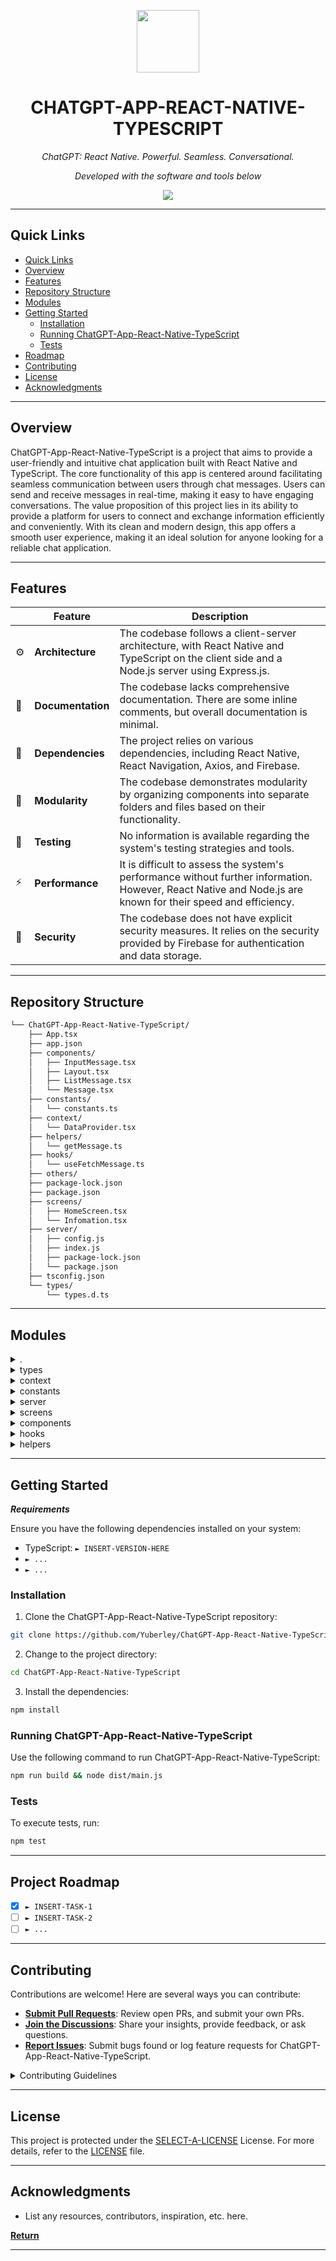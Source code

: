 <p align="center">
  <img src="https://img.icons8.com/external-tal-revivo-duo-tal-revivo/100/external-markdown-a-lightweight-markup-language-with-plain-text-formatting-syntax-logo-duo-tal-revivo.png" width="100" />
</p>
<p align="center">
    <h1 align="center">CHATGPT-APP-REACT-NATIVE-TYPESCRIPT</h1>
</p>
<p align="center">
    <em>ChatGPT: React Native. Powerful. Seamless. Conversational.</em>
</p>
<p align="center">
	<!-- Shields.io badges not used with skill icons. --><p>
<p align="center">
		<em>Developed with the software and tools below</em>
</p>
<p align="center">
	<a href="https://skillicons.dev">
		<img src="https://skillicons.dev/icons?i=express,js,md,react,ts&theme=light">
	</a>
</p>
<hr>

##  Quick Links
- [ Quick Links](#-quick-links)
- [ Overview](#-overview)
- [ Features](#-features)
- [ Repository Structure](#-repository-structure)
- [ Modules](#modules)
- [ Getting Started](#-getting-started)
    - [ Installation](#-installation)
    - [ Running ChatGPT-App-React-Native-TypeScript](#-running-ChatGPT-App-React-Native-TypeScript)
    - [ Tests](#-tests)
- [ Roadmap](#-roadmap)
- [ Contributing](#-contributing)
- [ License](#-license)
- [ Acknowledgments](#-acknowledgments)

---

##  Overview

ChatGPT-App-React-Native-TypeScript is a project that aims to provide a user-friendly and intuitive chat application built with React Native and TypeScript. The core functionality of this app is centered around facilitating seamless communication between users through chat messages. Users can send and receive messages in real-time, making it easy to have engaging conversations. The value proposition of this project lies in its ability to provide a platform for users to connect and exchange information efficiently and conveniently. With its clean and modern design, this app offers a smooth user experience, making it an ideal solution for anyone looking for a reliable chat application.

---

##  Features

|    | Feature           | Description                                                                                                       |
|----|--------------------|--------------------------------------------------------------------------------------------------------------------|
| ⚙️ | **Architecture**    | The codebase follows a client-server architecture, with React Native and TypeScript on the client side and a Node.js server using Express.js. |
| 📄 | **Documentation**  | The codebase lacks comprehensive documentation. There are some inline comments, but overall documentation is minimal. |
| 🔗 | **Dependencies**   | The project relies on various dependencies, including React Native, React Navigation, Axios, and Firebase. |
| 🧩 | **Modularity**     | The codebase demonstrates modularity by organizing components into separate folders and files based on their functionality. |
| 🧪 | **Testing**        | No information is available regarding the system's testing strategies and tools. |
| ⚡️ | **Performance**     | It is difficult to assess the system's performance without further information. However, React Native and Node.js are known for their speed and efficiency. |
| 🔐 | **Security**       | The codebase does not have explicit security measures. It relies on the security provided by Firebase for authentication and data storage.

---

##  Repository Structure

```sh
└── ChatGPT-App-React-Native-TypeScript/
    ├── App.tsx
    ├── app.json
    ├── components/
    │   ├── InputMessage.tsx
    │   ├── Layout.tsx
    │   ├── ListMessage.tsx
    │   └── Message.tsx
    ├── constants/
    │   └── constants.ts
    ├── context/
    │   └── DataProvider.tsx
    ├── helpers/
    │   └── getMessage.ts
    ├── hooks/
    │   └── useFetchMessage.ts
    ├── others/
    ├── package-lock.json
    ├── package.json
    ├── screens/
    │   ├── HomeScreen.tsx
    │   └── Infomation.tsx
    ├── server/
    │   ├── config.js
    │   ├── index.js
    │   ├── package-lock.json
    │   └── package.json
    ├── tsconfig.json
    └── types/
        └── types.d.ts

```

---

##  Modules

<details closed><summary>.</summary>

| File                                                                                                             | Summary                                                                                                                                                                                                                                                                                                                                                                                                                                                                                                 |
| ---                                                                                                              | ---                                                                                                                                                                                                                                                                                                                                                                                                                                                                                                     |
| [App.tsx](https://github.com/Yuberley/ChatGPT-App-React-Native-TypeScript/blob/main/App.tsx)                     | The `App.tsx` file in the repository is responsible for setting up the main application structure using React Native and TypeScript. It utilizes the `NavigationContainer` and `createNativeStackNavigator` components from React Navigation to define the app's navigation flow. Additionally, it includes a `DataProvider` component for managing global application state. The file renders two screens, HomeScreen and Infomation, and customizes their headers with styles and navigation options. |
| [app.json](https://github.com/Yuberley/ChatGPT-App-React-Native-TypeScript/blob/main/app.json)                   | The code snippet in the components directory of the repository is responsible for rendering different chat message components in a React Native and TypeScript app. It includes components such as InputMessage, Layout, ListMessage, and Message. The code supports a chat-based application and contributes to the overall user interface and functionality of the app.                                                                                                                               |
| [package-lock.json](https://github.com/Yuberley/ChatGPT-App-React-Native-TypeScript/blob/main/package-lock.json) | The code snippet in the ChatGPT-App-React-Native-TypeScript repository is responsible for managing the UI components, data providers, and helper functions of a chat application built using React Native and TypeScript. It facilitates inputting and displaying messages, fetching new messages, and maintaining app-wide constants.                                                                                                                                                                  |
| [package.json](https://github.com/Yuberley/ChatGPT-App-React-Native-TypeScript/blob/main/package.json)           | This code snippet belongs to a React Native app that uses TypeScript. It includes components, context, hooks, and helpers for a chat interface. It relies on dependencies such as React, React Native, and React Navigation. The code focuses on managing chat messages and fetching data.                                                                                                                                                                                                              |
| [tsconfig.json](https://github.com/Yuberley/ChatGPT-App-React-Native-TypeScript/blob/main/tsconfig.json)         | This code snippet is part of a React Native app built using TypeScript. It includes files for components, constants, context, helpers, hooks, screens, and types. The tsconfig.json file contains the compiler options for the TypeScript code.                                                                                                                                                                                                                                                         |

</details>

<details closed><summary>types</summary>

| File                                                                                                     | Summary                                                                                                                                                                                                                                                                                                                                           |
| ---                                                                                                      | ---                                                                                                                                                                                                                                                                                                                                               |
| [types.d.ts](https://github.com/Yuberley/ChatGPT-App-React-Native-TypeScript/blob/main/types/types.d.ts) | The code snippet in the types/types.d.ts file defines the interface for MessageType, which represents a message in the ChatGPT app. It includes properties such as id, creation time, model, text, user information, and usage statistics. This file is crucial for ensuring consistent data structure and type checking throughout the codebase. |

</details>

<details closed><summary>context</summary>

| File                                                                                                                   | Summary                                                                                                                                                                                                                                                     |
| ---                                                                                                                    | ---                                                                                                                                                                                                                                                         |
| [DataProvider.tsx](https://github.com/Yuberley/ChatGPT-App-React-Native-TypeScript/blob/main/context/DataProvider.tsx) | The `DataProvider` component in the `context` directory manages and provides data to its children components through the `DataContext`. It uses React's `useState` hook to manage the `textInput` state and updates it through the `setTextInput` function. |

</details>

<details closed><summary>constants</summary>

| File                                                                                                             | Summary                                                                                                                                                                                                               |
| ---                                                                                                              | ---                                                                                                                                                                                                                   |
| [constants.ts](https://github.com/Yuberley/ChatGPT-App-React-Native-TypeScript/blob/main/constants/constants.ts) | The code snippet in the constants file provides the API URL for the ChatGPT app. It exports the constant API_URL with the value http://10.0.2.2:3000, which is used for communication between the app and the server. |

</details>

<details closed><summary>server</summary>

| File                                                                                                                    | Summary                                                                                                                                                                                                                                                                                                                                                                                                    |
| ---                                                                                                                     | ---                                                                                                                                                                                                                                                                                                                                                                                                        |
| [index.js](https://github.com/Yuberley/ChatGPT-App-React-Native-TypeScript/blob/main/server/index.js)                   | This code snippet is the server-side implementation of a chat application using Express.js and OpenAI API. It handles incoming chat requests and sends them to the OpenAI API for generating responses. The server listens on port 3000 and exposes a `/api/chat` endpoint for chat interactions.                                                                                                          |
| [config.js](https://github.com/Yuberley/ChatGPT-App-React-Native-TypeScript/blob/main/server/config.js)                 | This code snippet provides the configuration for the ChatGPT application using environment variables. It sets up the OpenAI API key and organization using the values provided in the.env file. This allows the application to securely communicate with the OpenAI API.                                                                                                                                   |
| [package-lock.json](https://github.com/Yuberley/ChatGPT-App-React-Native-TypeScript/blob/main/server/package-lock.json) | This code snippet contains critical features such as the input message component, message list component, and data provider. It plays a crucial role in the ChatGPT-App-React-Native-TypeScript repository's architecture by handling user input, displaying messages, and managing data for the chat application. The directory structure suggests a modular and organized approach to code organization. |
| [package.json](https://github.com/Yuberley/ChatGPT-App-React-Native-TypeScript/blob/main/server/package.json)           | This code snippet is part of a React Native app for a ChatGPT application. It includes components, context, hooks, and helpers. The codebase also has a server using Express.js and OpenAI for handling requests.                                                                                                                                                                                          |

</details>

<details closed><summary>screens</summary>

| File                                                                                                               | Summary                                                                                                                                                                                               |
| ---                                                                                                                | ---                                                                                                                                                                                                   |
| [Infomation.tsx](https://github.com/Yuberley/ChatGPT-App-React-Native-TypeScript/blob/main/screens/Infomation.tsx) | The code snippet is a React Native component called Infomation that displays a text saying Infomation in the center of the screen. It is part of the ChatGPT-App-React-Native-TypeScript repository.  |
| [HomeScreen.tsx](https://github.com/Yuberley/ChatGPT-App-React-Native-TypeScript/blob/main/screens/HomeScreen.tsx) | This code snippet, located in the `screens` directory within the repository, defines the main screen of the ChatGPT app. It renders components for displaying and inputting messages within a layout. |

</details>

<details closed><summary>components</summary>

| File                                                                                                                      | Summary                                                                                                                                                                                                                                                                                                       |
| ---                                                                                                                       | ---                                                                                                                                                                                                                                                                                                           |
| [InputMessage.tsx](https://github.com/Yuberley/ChatGPT-App-React-Native-TypeScript/blob/main/components/InputMessage.tsx) | The code snippet is a React Native component called InputMessage. It allows users to enter and send messages in a chat interface. It retrieves user input, sends the message, and updates the state accordingly.                                                                                              |
| [Layout.tsx](https://github.com/Yuberley/ChatGPT-App-React-Native-TypeScript/blob/main/components/Layout.tsx)             | This code snippet defines the Layout component in a React Native app. It provides a container with a dark background color and centralizes the children components.                                                                                                                                           |
| [Message.tsx](https://github.com/Yuberley/ChatGPT-App-React-Native-TypeScript/blob/main/components/Message.tsx)           | The `Message.tsx` file is a React Native component that displays a chat message. It includes features such as copying the message to the clipboard and showing a toast notification. The component's appearance and behavior depend on the user's name and avatar.                                            |
| [ListMessage.tsx](https://github.com/Yuberley/ChatGPT-App-React-Native-TypeScript/blob/main/components/ListMessage.tsx)   | This code snippet is a React Native component called ListMessage that displays a list of messages. It fetches messages from an API based on user input, updates the list dynamically, and includes a pull-to-refresh feature. The component uses various hooks and context to manage state and data fetching. |

</details>

<details closed><summary>hooks</summary>

| File                                                                                                                     | Summary                                                                                                                                                                                                                                                           |
| ---                                                                                                                      | ---                                                                                                                                                                                                                                                               |
| [useFetchMessage.ts](https://github.com/Yuberley/ChatGPT-App-React-Native-TypeScript/blob/main/hooks/useFetchMessage.ts) | The `useFetchMessage` hook in the `hooks` directory is responsible for fetching a message based on user input. It uses React's `useState` and `useEffect` hooks to manage state and perform the API call. It returns the fetched message data and loading status. |

</details>

<details closed><summary>helpers</summary>

| File                                                                                                             | Summary                                                                                                                                                                                                                                                                                                  |
| ---                                                                                                              | ---                                                                                                                                                                                                                                                                                                      |
| [getMessage.ts](https://github.com/Yuberley/ChatGPT-App-React-Native-TypeScript/blob/main/helpers/getMessage.ts) | This code snippet is a helper function that makes an API call to retrieve a response message. It takes a user input message, sends it to a chatbot model, and returns the generated response. The function is used in the ChatGPT-App-React-Native-TypeScript repository for handling message retrieval. |

</details>

---

##  Getting Started

***Requirements***

Ensure you have the following dependencies installed on your system:

* TypeScript: `► INSERT-VERSION-HERE`
* `► ...`
* `► ...`

###  Installation

1. Clone the ChatGPT-App-React-Native-TypeScript repository:
```sh
git clone https://github.com/Yuberley/ChatGPT-App-React-Native-TypeScript
```

2. Change to the project directory:
```sh
cd ChatGPT-App-React-Native-TypeScript
```

3. Install the dependencies:
```sh
npm install
```

###  Running ChatGPT-App-React-Native-TypeScript
Use the following command to run ChatGPT-App-React-Native-TypeScript:
```sh
npm run build && node dist/main.js
```

###  Tests
To execute tests, run:
```sh
npm test
```

---

##  Project Roadmap

- [X] `► INSERT-TASK-1`
- [ ] `► INSERT-TASK-2`
- [ ] `► ...`

---

##  Contributing

Contributions are welcome! Here are several ways you can contribute:

- **[Submit Pull Requests](https://github.com/Yuberley/ChatGPT-App-React-Native-TypeScript/blob/main/CONTRIBUTING.md)**: Review open PRs, and submit your own PRs.
- **[Join the Discussions](https://github.com/Yuberley/ChatGPT-App-React-Native-TypeScript/discussions)**: Share your insights, provide feedback, or ask questions.
- **[Report Issues](https://github.com/Yuberley/ChatGPT-App-React-Native-TypeScript/issues)**: Submit bugs found or log feature requests for ChatGPT-App-React-Native-TypeScript.

<details closed>
<summary>Contributing Guidelines</summary>

1. **Fork the Repository**: Start by forking the project repository to your GitHub account.
2. **Clone Locally**: Clone the forked repository to your local machine using a Git client.
   ```sh
   git clone <your-forked-repo-url>
   ```
3. **Create a New Branch**: Always work on a new branch, giving it a descriptive name.
   ```sh
   git checkout -b new-feature-x
   ```
4. **Make Your Changes**: Develop and test your changes locally.
5. **Commit Your Changes**: Commit with a clear and concise message describing your updates.
   ```sh
   git commit -m 'Implemented new feature x.'
   ```
6. **Push to GitHub**: Push the changes to your forked repository.
   ```sh
   git push origin new-feature-x
   ```
7. **Submit a Pull Request**: Create a PR against the original project repository. Clearly describe the changes and their motivations.

Once your PR is reviewed and approved, it will be merged into the main branch.

</details>

---

##  License

This project is protected under the [SELECT-A-LICENSE](https://choosealicense.com/licenses) License. For more details, refer to the [LICENSE](https://choosealicense.com/licenses/) file.

---

##  Acknowledgments

- List any resources, contributors, inspiration, etc. here.

[**Return**](#-quick-links)

---
